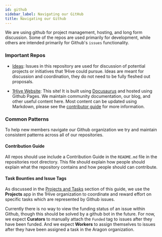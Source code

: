 ```yaml
---
id: github
sidebar_label: Navigating our GitHub
title: Navigating our Github
---
```


We are using github for project management, hosting, and long form discussion. Some of the repos are used primarily for development, while others are intended primarily for Github's `issues` functionality.

### Important Repos

- [Ideas](https://github.com/1Hive/ideas): Issues in this repository are used for discussion of potential projects or initiatives that 1Hive could pursue. Ideas are meant for discussion and coordination, they do not need to be fully fleshed out proposals.

- [1Hive Website](https://github.com/1hive/website): This site! It is built using [Docusaurus](https://docusaurus.io) and hosted using Github Pages. We maintain community documentation, our blog, and other useful content here. Most content can be updated using Markdown, please see the [contributor guide](https://github.com/1Hive/website/blob/master/README.md) for more information.

### Common Patterns

To help new members navigate our Github organization we try and maintain consistent patterns across all of our repositories.

#### Contribution Guide

All repos should use include a Contribution Guide in the `README.md` file in the repositories root directory. This file should explain how people should explain what the repository contains and how people should can contribute.

#### Task Bounties and Issue Tags

As discussed in the [Projects and Tasks](contribute/projects-tasks) section of this guide, we use the **Projects** app in the 1Hive organization to coordinate and reward effort on specific tasks which are represented by Github issues.

Currently there is no way to view the funding status of an issue within Github, though this should be solved by a github bot in the future. For now, we expect **Curators** to manually attach the `Funded` tag to issues after they have been funded. And we expect **Workers** to assign themselves to issues after they have been assigned a task in the Aragon organization.
